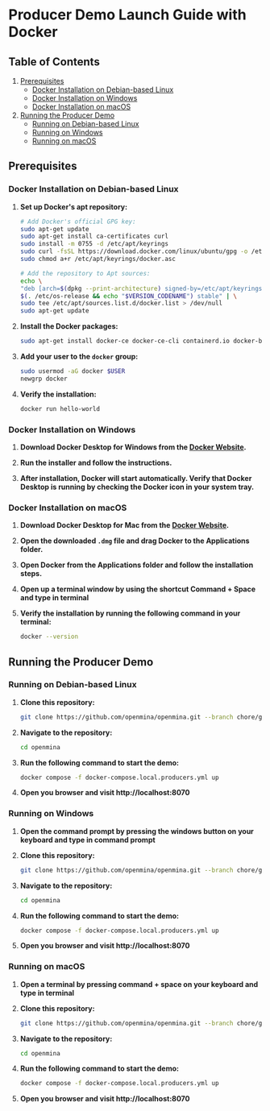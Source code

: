 # Producer Demo Launch Guide with Docker

## Table of Contents
1. [Prerequisites](#prerequisites)
    - [Docker Installation on Debian-based Linux](#docker-installation-on-debian-based-linux)
    - [Docker Installation on Windows](#docker-installation-on-windows)
    - [Docker Installation on macOS](#docker-installation-on-macos)
2. [Running the Producer Demo](#running-the-producer-demo)
    - [Running on Debian-based Linux](#running-on-debian-based-linux)
    - [Running on Windows](#running-on-windows)
    - [Running on macOS](#running-on-macos)

## Prerequisites

### Docker Installation on Debian-based Linux

1. **Set up Docker's apt repository:**

    ```bash
    # Add Docker's official GPG key:
    sudo apt-get update
    sudo apt-get install ca-certificates curl
    sudo install -m 0755 -d /etc/apt/keyrings
    sudo curl -fsSL https://download.docker.com/linux/ubuntu/gpg -o /etc/apt/keyrings/docker.asc
    sudo chmod a+r /etc/apt/keyrings/docker.asc

    # Add the repository to Apt sources:
    echo \
    "deb [arch=$(dpkg --print-architecture) signed-by=/etc/apt/keyrings/docker.asc] https://download.docker.com/linux/ubuntu \
    $(. /etc/os-release && echo "$VERSION_CODENAME") stable" | \
    sudo tee /etc/apt/sources.list.d/docker.list > /dev/null
    sudo apt-get update
    ```

2. **Install the Docker packages:**

    ```bash
    sudo apt-get install docker-ce docker-ce-cli containerd.io docker-buildx-plugin docker-compose-plugin
    ```

3. **Add your user to the `docker` group:**

    ```bash
    sudo usermod -aG docker $USER
    newgrp docker
    ```

4. **Verify the installation:**

    ```bash
    docker run hello-world
    ```

### Docker Installation on Windows

1. **Download Docker Desktop for Windows from the [Docker Website](https://www.docker.com/products/docker-desktop/).**

2. **Run the installer and follow the instructions.**

3. **After installation, Docker will start automatically. Verify that Docker Desktop is running by checking the Docker icon in your system tray.**

### Docker Installation on macOS

1. **Download Docker Desktop for Mac from the [Docker Website](https://www.docker.com/products/docker-desktop/).**

2. **Open the downloaded `.dmg` file and drag Docker to the Applications folder.**

3. **Open Docker from the Applications folder and follow the installation steps.**

4. **Open up a terminal window by using the shortcut Command + Space and type in terminal**

5. **Verify the installation by running the following command in your terminal:**
    ```sh
    docker --version
    ```

## Running the Producer Demo

### Running on Debian-based Linux

1. **Clone this repository:**
    ```bash
    git clone https://github.com/openmina/openmina.git --branch chore/guide-producer-demo
    ```

2. **Navigate to the repository:**

    ```bash
    cd openmina
    ```

3. **Run the following command to start the demo:**
    ```sh
    docker compose -f docker-compose.local.producers.yml up
    ```

4. **Open you browser and visit http://localhost:8070**

### Running on Windows

1. **Open the command prompt by pressing the windows button on your keyboard and type in command prompt**

2. **Clone this repository:**
    ```bash
    git clone https://github.com/openmina/openmina.git --branch chore/guide-producer-demo
    ```

3. **Navigate to the repository:**

    ```bash
    cd openmina
    ```

4. **Run the following command to start the demo:**
    ```sh
    docker compose -f docker-compose.local.producers.yml up
    ```

5. **Open you browser and visit http://localhost:8070**

### Running on macOS

1. **Open a terminal by pressing command + space on your keyboard and type in terminal**

2. **Clone this repository:**
    ```bash
    git clone https://github.com/openmina/openmina.git --branch chore/guide-producer-demo
    ```

3. **Navigate to the repository:**

    ```bash
    cd openmina
    ```

4. **Run the following command to start the demo:**
    ```sh
    docker compose -f docker-compose.local.producers.yml up
    ```

5. **Open you browser and visit http://localhost:8070**
